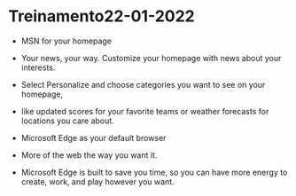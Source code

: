 # Treinamento22-01-2022

- MSN for your homepage
- Your news, your way. Customize your homepage with news about your interests.
- Select Personalize and choose categories you want to see on your homepage,
- like updated scores for your favorite teams or weather forecasts for locations
you care about.

- Microsoft Edge as your default browser
- More of the web the way you want it.
- Microsoft Edge is built to save you time, so you can have more energy to create,
  work, and play however you want.
